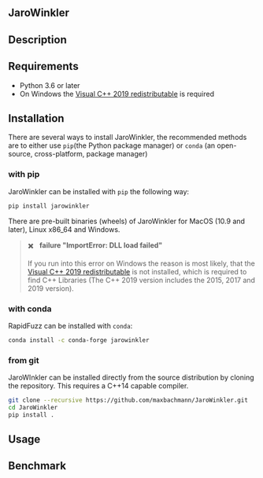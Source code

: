## JaroWinkler


## Description

## Requirements

- Python 3.6 or later
- On Windows the [Visual C++ 2019 redistributable](https://support.microsoft.com/en-us/help/2977003/the-latest-supported-visual-c-downloads) is required

## Installation

There are several ways to install JaroWinkler, the recommended methods
are to either use `pip`(the Python package manager) or
`conda` (an open-source, cross-platform, package manager)

### with pip

JaroWinkler can be installed with `pip` the following way:

```bash
pip install jarowinkler
```

There are pre-built binaries (wheels) of JaroWinkler for MacOS (10.9 and later), Linux x86_64 and Windows.

> :heavy_multiplication_x: &nbsp;&nbsp;**failure "ImportError: DLL load failed"**
>
> If you run into this error on Windows the reason is most likely, that the [Visual C++ 2019 redistributable](https://support.microsoft.com/en-us/help/2977003/the-latest-supported-visual-c-downloads) is not installed, which is required to find C++ Libraries (The C++ 2019 version includes the 2015, 2017 and 2019 version).

### with conda

RapidFuzz can be installed with `conda`:

```bash
conda install -c conda-forge jarowinkler
```

### from git
JaroWInkler can be installed directly from the source distribution by cloning the repository. This requires a C++14 capable compiler.

```bash
git clone --recursive https://github.com/maxbachmann/JaroWinkler.git
cd JaroWinkler
pip install .
```

## Usage

## Benchmark

